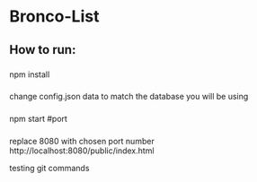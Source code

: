# Bronco-List
## How to run:
###
npm install
###
change config.json data to match the database you will be using 
###
npm start #port
###

replace 8080 with chosen port number http://localhost:8080/public/index.html

testing git commands
###

